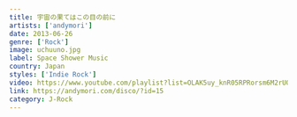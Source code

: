 ```yaml
---
title: 宇宙の果てはこの目の前に
artists: ['andymori']
date: 2013-06-26
genre: ['Rock']
image: uchuuno.jpg
label: Space Shower Music
country: Japan
styles: ['Indie Rock']
video: https://www.youtube.com/playlist?list=OLAK5uy_knR05RPRorsm6M2rUQYODzhONSIn8tMdQ
link: https://andymori.com/disco/?id=15
category: J-Rock
---
```


